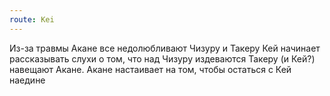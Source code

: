 ```yaml
---
route: Kei
---
```

Из-за травмы Акане все недолюбливают Чизуру и Такеру
Кей начинает рассказывать слухи о том, что над Чизуру издеваются
Такеру (и Кей?) навещают Акане. Акане настаивает на том, чтобы остаться с Кей наедине